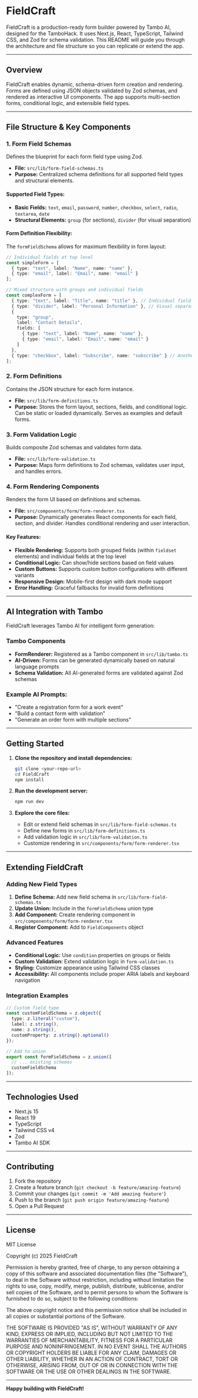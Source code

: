 # FieldCraft

FieldCraft is a production-ready form builder powered by Tambo AI, designed for the TamboHack. It uses Next.js, React, TypeScript, Tailwind CSS, and Zod for schema validation. This README will guide you through the architecture and file structure so you can replicate or extend the app.

---

## Overview

FieldCraft enables dynamic, schema-driven form creation and rendering. Forms are defined using JSON objects validated by Zod schemas, and rendered as interactive UI components. The app supports multi-section forms, conditional logic, and extensible field types.

---

## File Structure & Key Components

### 1. **Form Field Schemas**

Defines the blueprint for each form field type using Zod.

- **File:** `src/lib/form-field-schemas.ts`
- **Purpose:** Centralized schema definitions for all supported field types and structural elements.

#### Supported Field Types:
- **Basic Fields:** `text`, `email`, `password`, `number`, `checkbox`, `select`, `radio`, `textarea`, `date`
- **Structural Elements:** `group` (for sections), `divider` (for visual separation)

#### Form Definition Flexibility:
The `formFieldSchema` allows for maximum flexibility in form layout:

```typescript
// Individual fields at top level
const simpleForm = [
  { type: "text", label: "Name", name: "name" },
  { type: "email", label: "Email", name: "email" }
];

// Mixed structure with groups and individual fields
const complexForm = [
  { type: "text", label: "Title", name: "title" }, // Individual field
  { type: "divider", label: "Personal Information" }, // Visual separator
  { 
    type: "group", 
    label: "Contact Details",
    fields: [
      { type: "text", label: "Name", name: "name" },
      { type: "email", label: "Email", name: "email" }
    ]
  },
  { type: "checkbox", label: "Subscribe", name: "subscribe" } // Another individual field
];
```

### 2. **Form Definitions**

Contains the JSON structure for each form instance.

- **File:** `src/lib/form-definitions.ts`
- **Purpose:** Stores the form layout, sections, fields, and conditional logic. Can be static or loaded dynamically. Serves as examples and default forms.

### 3. **Form Validation Logic**

Builds composite Zod schemas and validates form data.

- **File:** `src/lib/form-validation.ts`
- **Purpose:** Maps form definitions to Zod schemas, validates user input, and handles errors.

### 4. **Form Rendering Components**

Renders the form UI based on definitions and schemas.

- **File:** `src/components/form/form-renderer.tsx`
- **Purpose:** Dynamically generates React components for each field, section, and divider. Handles conditional rendering and user interaction.

#### Key Features:
- **Flexible Rendering:** Supports both grouped fields (within `fieldset` elements) and individual fields at the top level
- **Conditional Logic:** Can show/hide sections based on field values
- **Custom Buttons:** Supports custom button configurations with different variants
- **Responsive Design:** Mobile-first design with dark mode support
- **Error Handling:** Graceful fallbacks for invalid form definitions

---

## AI Integration with Tambo

FieldCraft leverages Tambo AI for intelligent form generation:

### Tambo Components
- **FormRenderer:** Registered as a Tambo component in `src/lib/tambo.ts`
- **AI-Driven:** Forms can be generated dynamically based on natural language prompts
- **Schema Validation:** All AI-generated forms are validated against Zod schemas

### Example AI Prompts:
- "Create a registration form for a work event"
- "Build a contact form with validation"
- "Generate an order form with multiple sections"

---

## Getting Started

1. **Clone the repository and install dependencies:**
   ```bash
   git clone <your-repo-url>
   cd FieldCraft
   npm install
   ```

2. **Run the development server:**
   ```bash
   npm run dev
   ```

3. **Explore the core files:**
   - Edit or extend field schemas in `src/lib/form-field-schemas.ts`
   - Define new forms in `src/lib/form-definitions.ts`
   - Add validation logic in `src/lib/form-validation.ts`
   - Customize rendering in `src/components/form/form-renderer.tsx`

---

## Extending FieldCraft

### Adding New Field Types
1. **Define Schema:** Add new field schema in `src/lib/form-field-schemas.ts`
2. **Update Union:** Include in the `formFieldSchema` union type
3. **Add Component:** Create rendering component in `src/components/form/form-renderer.tsx`
4. **Register Component:** Add to `FieldComponents` object

### Advanced Features
- **Conditional Logic:** Use `condition` properties on groups or fields
- **Custom Validation:** Extend validation logic in `form-validation.ts`
- **Styling:** Customize appearance using Tailwind CSS classes
- **Accessibility:** All components include proper ARIA labels and keyboard navigation

### Integration Examples
```typescript
// Custom field type
const customFieldSchema = z.object({
  type: z.literal("custom"),
  label: z.string(),
  name: z.string(),
  customProperty: z.string().optional()
});

// Add to union
export const formFieldSchema = z.union([
  // ... existing schemas
  customFieldSchema
]);
```

---

## Technologies Used

- Next.js 15
- React 19
- TypeScript
- Tailwind CSS v4
- Zod
- Tambo AI SDK

---

## Contributing

1. Fork the repository
2. Create a feature branch (`git checkout -b feature/amazing-feature`)
3. Commit your changes (`git commit -m 'Add amazing feature'`)
4. Push to the branch (`git push origin feature/amazing-feature`)
5. Open a Pull Request

---

## License

MIT License

Copyright (c) 2025 FieldCraft

Permission is hereby granted, free of charge, to any person obtaining a copy
of this software and associated documentation files (the "Software"), to deal
in the Software without restriction, including without limitation the rights
to use, copy, modify, merge, publish, distribute, sublicense, and/or sell
copies of the Software, and to permit persons to whom the Software is
furnished to do so, subject to the following conditions:

The above copyright notice and this permission notice shall be included in all
copies or substantial portions of the Software.

THE SOFTWARE IS PROVIDED "AS IS", WITHOUT WARRANTY OF ANY KIND, EXPRESS OR
IMPLIED, INCLUDING BUT NOT LIMITED TO THE WARRANTIES OF MERCHANTABILITY,
FITNESS FOR A PARTICULAR PURPOSE AND NONINFRINGEMENT. IN NO EVENT SHALL THE
AUTHORS OR COPYRIGHT HOLDERS BE LIABLE FOR ANY CLAIM, DAMAGES OR OTHER
LIABILITY, WHETHER IN AN ACTION OF CONTRACT, TORT OR OTHERWISE, ARISING FROM,
OUT OF OR IN CONNECTION WITH THE SOFTWARE OR THE USE OR OTHER DEALINGS IN THE
SOFTWARE.

---

**Happy building with FieldCraft!**